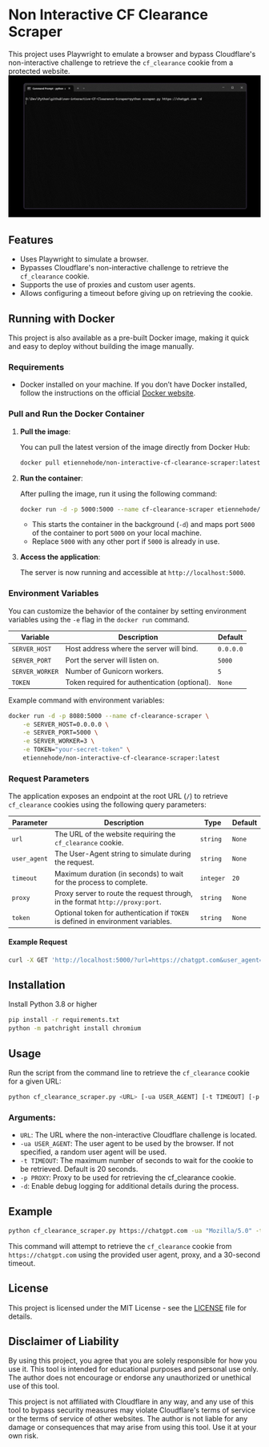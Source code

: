 # Non Interactive CF Clearance Scraper

This project uses Playwright to emulate a browser and bypass Cloudflare's non-interactive challenge to retrieve the `cf_clearance` cookie from a protected website.
![Introduction GIF](image/result.gif)

## Features

- Uses Playwright to simulate a browser.
- Bypasses Cloudflare's non-interactive challenge to retrieve the `cf_clearance` cookie.
- Supports the use of proxies and custom user agents.
- Allows configuring a timeout before giving up on retrieving the cookie.

## Running with Docker

This project is also available as a pre-built Docker image, making it quick and easy to deploy without building the image manually.  

### Requirements

- Docker installed on your machine. If you don’t have Docker installed, follow the instructions on the official [Docker website](https://www.docker.com/get-started).  

### Pull and Run the Docker Container

1. **Pull the image**:  

   You can pull the latest version of the image directly from Docker Hub:  

   ```bash
   docker pull etiennehode/non-interactive-cf-clearance-scraper:latest
   ```  

2. **Run the container**:  

   After pulling the image, run it using the following command:  

   ```bash
   docker run -d -p 5000:5000 --name cf-clearance-scraper etiennehode/non-interactive-cf-clearance-scraper:latest
   ```  

   - This starts the container in the background (`-d`) and maps port `5000` of the container to port `5000` on your local machine.  
   - Replace `5000` with any other port if `5000` is already in use.  

3. **Access the application**:  

   The server is now running and accessible at `http://localhost:5000`.  

### Environment Variables  

You can customize the behavior of the container by setting environment variables using the `-e` flag in the `docker run` command.  

| **Variable**    | **Description**                                | **Default** |
|------------------|------------------------------------------------|-------------|
| `SERVER_HOST`    | Host address where the server will bind.       | `0.0.0.0`   |
| `SERVER_PORT`    | Port the server will listen on.                | `5000`      |
| `SERVER_WORKER`  | Number of Gunicorn workers.                    | `5`         |
| `TOKEN`          | Token required for authentication (optional).  | `None`      |

Example command with environment variables:  

```bash
docker run -d -p 8080:5000 --name cf-clearance-scraper \
    -e SERVER_HOST=0.0.0.0 \
    -e SERVER_PORT=5000 \
    -e SERVER_WORKER=3 \
    -e TOKEN="your-secret-token" \
    etiennehode/non-interactive-cf-clearance-scraper:latest
```  

### Request Parameters  

The application exposes an endpoint at the root URL (`/`) to retrieve `cf_clearance` cookies using the following query parameters:  

| **Parameter**     | **Description**                                                                 | **Type**     | **Default**   |
|--------------------|---------------------------------------------------------------------------------|--------------|---------------|
| `url`             | The URL of the website requiring the `cf_clearance` cookie.                     | `string`     | `None`        |
| `user_agent`      | The User-Agent string to simulate during the request.                           | `string`     | `None`        |
| `timeout`         | Maximum duration (in seconds) to wait for the process to complete.              | `integer`    | `20`          |
| `proxy`           | Proxy server to route the request through, in the format `http://proxy:port`.   | `string`     | `None`        |
| `token`           | Optional token for authentication if `TOKEN` is defined in environment variables.| `string`     | `None`        |

#### Example Request  

```bash
curl -X GET 'http://localhost:5000/?url=https://chatgpt.com&user_agent=Mozilla/5.0&timeout=30&proxy=http://proxy:8080&token=your-secret-token'
```  

## Installation
Install Python 3.8 or higher

```bash
pip install -r requirements.txt
python -m patchright install chromium
```

## Usage

Run the script from the command line to retrieve the `cf_clearance` cookie for a given URL:

```bash
python cf_clearance_scraper.py <URL> [-ua USER_AGENT] [-t TIMEOUT] [-p PROXY] [-d]
```

### Arguments:

- `URL`: The URL where the non-interactive Cloudflare challenge is located.
- `-ua USER_AGENT`: The user agent to be used by the browser. If not specified, a random user agent will be used.
- `-t TIMEOUT`: The maximum number of seconds to wait for the cookie to be retrieved. Default is 20 seconds.
- `-p PROXY`: Proxy to be used for retrieving the cf_clearance cookie.
- `-d`: Enable debug logging for additional details during the process.

## Example

```bash
python cf_clearance_scraper.py https://chatgpt.com -ua "Mozilla/5.0" -t 30 -p "user:password@proxyserver:8080" -d
```

This command will attempt to retrieve the `cf_clearance` cookie from `https://chatgpt.com` using the provided user agent, proxy, and a 30-second timeout.

## License

This project is licensed under the MIT License - see the [LICENSE](LICENSE) file for details.

## Disclaimer of Liability

By using this project, you agree that you are solely responsible for how you use it. This tool is intended for educational purposes and personal use only. The author does not encourage or endorse any unauthorized or unethical use of this tool.

This project is not affiliated with Cloudflare in any way, and any use of this tool to bypass security measures may violate Cloudflare's terms of service or the terms of service of other websites. The author is not liable for any damage or consequences that may arise from using this tool. Use it at your own risk.